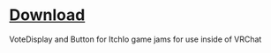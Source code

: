 # [Download](https://github.com/UdonVR/ItchIo-VoteDisplay/releases)
VoteDisplay and Button for ItchIo game jams for use inside of VRChat
